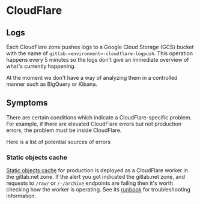 # CloudFlare

## Logs

Each CloudFlare zone pushes logs to a Google Cloud Storage (GCS) bucket with the name of
`gitlab-<environment>-cloudflare-logpush`. This operation happens every 5 minutes
so the logs don't give an immediate overview of what's currently happening.

At the moment we don't have a way of analyzing them in a controlled manner such as BigQuery or Kibana.

## Symptoms

There are certain conditions which indicate a CloudFlare-specific problem.
For example, if there are elevated CloudFlare errors but not production errors, the problem must be inside CloudFlare.

Here is a list of potential sources of errors

### Static objects cache

[Static objects cache][static-objects-cache-howto] for production is deployed as a CloudFlare worker in
the gitlab.net zone. If the alert you got indicated the gitlab.net zone, and requests to `/raw/` or `/-/archive`
endpoints are failing then it's worth checking how the worker is operating. See its [runbook][static-objects-cache-troubleshooting]
for troubleshooting information.

[static-objects-cache-howto]: howto/static-repository-objects-caching.md
[static-objects-cache-troubleshooting]: troubleshooting/static-objects-caching.md

